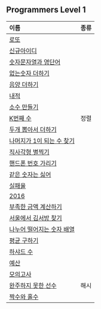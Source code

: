## Programmers Level 1   
|이름|종류|
|:---|:---:|
|[로또](https://programmers.co.kr/learn/courses/30/lessons/77484)|
|[신규아이디](https://programmers.co.kr/learn/courses/30/lessons/72410)|
|[숫자문자열과 영단어](https://programmers.co.kr/learn/courses/30/lessons/81301)|
|[없는숫자 더하기](https://programmers.co.kr/learn/courses/30/lessons/86051)|
|[음양 더하기](https://programmers.co.kr/learn/courses/30/lessons/76501)|
|[내적](https://programmers.co.kr/learn/courses/30/lessons/70128)|
|[소수 만들기](https://programmers.co.kr/learn/courses/30/lessons/12977)|
|[K번째 수](https://programmers.co.kr/learn/courses/30/lessons/42748)|정렬|
|[두개 뽑아서 더하기](https://programmers.co.kr/learn/courses/30/lessons/68644)|
|[나머지가 1이 되는 수 찾기](https://programmers.co.kr/learn/courses/30/lessons/87389)|
|[직사각형 별찍기](https://programmers.co.kr/learn/courses/30/lessons/12969)|
|[핸드폰 번호 가리기](https://programmers.co.kr/learn/courses/30/lessons/12948)|
|[같은 숫자는 싫어](https://programmers.co.kr/learn/courses/30/lessons/12906)|
|[실패율](https://programmers.co.kr/learn/courses/30/lessons/42889)|
|[2016](https://programmers.co.kr/learn/courses/30/lessons/12901#)|
|[부족한 금액 계산하기](https://programmers.co.kr/learn/courses/30/lessons/82612)|
|[서울에서 김서방 찾기](https://programmers.co.kr/learn/courses/30/lessons/12919)|
|[나누어 떨어지는 숫자 배열](https://programmers.co.kr/learn/courses/30/lessons/12910)|
|[평균 구하기](https://programmers.co.kr/learn/courses/30/lessons/12944)|
|[하샤드 수](https://programmers.co.kr/learn/courses/30/lessons/12947#)|
|[예산](https://programmers.co.kr/learn/courses/30/lessons/12982)|
|[모의고사](https://programmers.co.kr/learn/courses/30/lessons/42840)|
|[완주하지 못한 선수](https://programmers.co.kr/learn/courses/30/lessons/42576)|해시|
|[짝수와 홀수](https://programmers.co.kr/learn/courses/30/lessons/12937  )|

